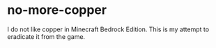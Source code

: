 # no-more-copper
I do not like copper in Minecraft Bedrock Edition. This is my attempt to eradicate it from the game.
